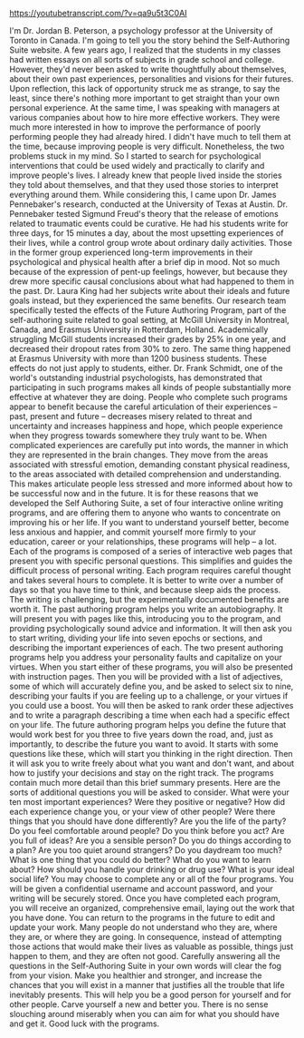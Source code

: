 https://youtubetranscript.com/?v=qa9u5t3C0AI

 I'm Dr. Jordan B. Peterson, a psychology professor at the University of Toronto in Canada. I'm going to tell you the story behind the Self-Authoring Suite website. A few years ago, I realized that the students in my classes had written essays on all sorts of subjects in grade school and college. However, they'd never been asked to write thoughtfully about themselves, about their own past experiences, personalities and visions for their futures. Upon reflection, this lack of opportunity struck me as strange, to say the least, since there's nothing more important to get straight than your own personal experience. At the same time, I was speaking with managers at various companies about how to hire more effective workers. They were much more interested in how to improve the performance of poorly performing people they had already hired. I didn't have much to tell them at the time, because improving people is very difficult. Nonetheless, the two problems stuck in my mind. So I started to search for psychological interventions that could be used widely and practically to clarify and improve people's lives. I already knew that people lived inside the stories they told about themselves, and that they used those stories to interpret everything around them. While considering this, I came upon Dr. James Pennebaker's research, conducted at the University of Texas at Austin. Dr. Pennebaker tested Sigmund Freud's theory that the release of emotions related to traumatic events could be curative. He had his students write for three days, for 15 minutes a day, about the most upsetting experiences of their lives, while a control group wrote about ordinary daily activities. Those in the former group experienced long-term improvements in their psychological and physical health after a brief dip in mood. Not so much because of the expression of pent-up feelings, however, but because they drew more specific causal conclusions about what had happened to them in the past. Dr. Laura King had her subjects write about their ideals and future goals instead, but they experienced the same benefits. Our research team specifically tested the effects of the Future Authoring Program, part of the self-authoring suite related to goal setting, at McGill University in Montreal, Canada, and Erasmus University in Rotterdam, Holland. Academically struggling McGill students increased their grades by 25% in one year, and decreased their dropout rates from 30% to zero. The same thing happened at Erasmus University with more than 1200 business students. These effects do not just apply to students, either. Dr. Frank Schmidt, one of the world's outstanding industrial psychologists, has demonstrated that participating in such programs makes all kinds of people substantially more effective at whatever they are doing. People who complete such programs appear to benefit because the careful articulation of their experiences – past, present and future – decreases misery related to threat and uncertainty and increases happiness and hope, which people experience when they progress towards somewhere they truly want to be. When complicated experiences are carefully put into words, the manner in which they are represented in the brain changes. They move from the areas associated with stressful emotion, demanding constant physical readiness, to the areas associated with detailed comprehension and understanding. This makes articulate people less stressed and more informed about how to be successful now and in the future. It is for these reasons that we developed the Self Authoring Suite, a set of four interactive online writing programs, and are offering them to anyone who wants to concentrate on improving his or her life. If you want to understand yourself better, become less anxious and happier, and commit yourself more firmly to your education, career or your relationships, these programs will help – a lot. Each of the programs is composed of a series of interactive web pages that present you with specific personal questions. This simplifies and guides the difficult process of personal writing. Each program requires careful thought and takes several hours to complete. It is better to write over a number of days so that you have time to think, and because sleep aids the process. The writing is challenging, but the experimentally documented benefits are worth it. The past authoring program helps you write an autobiography. It will present you with pages like this, introducing you to the program, and providing psychologically sound advice and information. It will then ask you to start writing, dividing your life into seven epochs or sections, and describing the important experiences of each. The two present authoring programs help you address your personality faults and capitalize on your virtues. When you start either of these programs, you will also be presented with instruction pages. Then you will be provided with a list of adjectives, some of which will accurately define you, and be asked to select six to nine, describing your faults if you are feeling up to a challenge, or your virtues if you could use a boost. You will then be asked to rank order these adjectives and to write a paragraph describing a time when each had a specific effect on your life. The future authoring program helps you define the future that would work best for you three to five years down the road, and, just as importantly, to describe the future you want to avoid. It starts with some questions like these, which will start you thinking in the right direction. Then it will ask you to write freely about what you want and don't want, and about how to justify your decisions and stay on the right track. The programs contain much more detail than this brief summary presents. Here are the sorts of additional questions you will be asked to consider. What were your ten most important experiences? Were they positive or negative? How did each experience change you, or your view of other people? Were there things that you should have done differently? Are you the life of the party? Do you feel comfortable around people? Do you think before you act? Are you full of ideas? Are you a sensible person? Do you do things according to a plan? Are you too quiet around strangers? Do you daydream too much? What is one thing that you could do better? What do you want to learn about? How should you handle your drinking or drug use? What is your ideal social life? You may choose to complete any or all of the four programs. You will be given a confidential username and account password, and your writing will be securely stored. Once you have completed each program, you will receive an organized, comprehensive email, laying out the work that you have done. You can return to the programs in the future to edit and update your work. Many people do not understand who they are, where they are, or where they are going. In consequence, instead of attempting those actions that would make their lives as valuable as possible, things just happen to them, and they are often not good. Carefully answering all the questions in the Self-Authoring Suite in your own words will clear the fog from your vision. Make you healthier and stronger, and increase the chances that you will exist in a manner that justifies all the trouble that life inevitably presents. This will help you be a good person for yourself and for other people. Carve yourself a new and better you. There is no sense slouching around miserably when you can aim for what you should have and get it. Good luck with the programs.